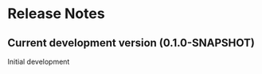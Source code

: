 # Release Notes
<!--start:changelog-header-->
## Current development version (0.1.0-SNAPSHOT)<!--end:changelog-header-->

Initial development
